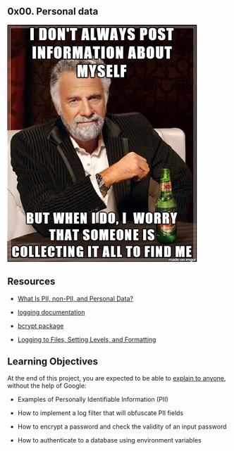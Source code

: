 ## 0x00. Personal data

![image](personal_data.png)


## Resources

- [What Is PII, non-PII, and Personal Data?](https://intranet.alxswe.com/rltoken/jf71oYqiETchcVhPzQVnyg)

- [logging documentation](https://intranet.alxswe.com/rltoken/W2JiHD6cbJY1scJORyLqnw)

- [bcrypt package](https://intranet.alxswe.com/rltoken/41oaQXfzwnF1i-wT8W0vHw)

- [Logging to Files, Setting Levels, and Formatting](https://intranet.alxswe.com/rltoken/XCpI9uvguxlTCsAeRCW6SA)

## Learning Objectives
At the end of this project, you are expected to be able to [explain to anyone](https://intranet.alxswe.com/rltoken/yiowzem5NkzxawDmImXy8Q), without the help of Google:

- Examples of Personally Identifiable Information (PII)

- How to implement a log filter that will obfuscate PII fields

- How to encrypt a password and check the validity of an input password

- How to authenticate to a database using environment variables